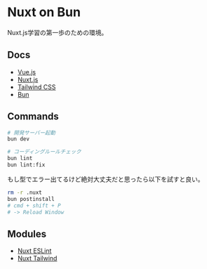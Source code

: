 # Nuxt on Bun

Nuxt.js学習の第一歩のための環境。

## Docs

- [Vue.js](https://ja.vuejs.org/)
- [Nuxt.js](https://nuxt.com/)
- [Tailwind CSS](https://tailwindcss.com/docs/aspect-ratio)
- [Bun](https://bun.sh/)

## Commands

```bash
# 開発サーバー起動
bun dev

# コーディングルールチェック
bun lint
bun lint:fix
```

もし型でエラー出てるけど絶対大丈夫だと思ったら以下を試すと良い。

```bash
rm -r .nuxt
bun postinstall
# cmd + shift + P
# -> Reload Window
```

## Modules

- [Nuxt ESLint](https://eslint.nuxt.com/)
- [Nuxt Tailwind](https://tailwindcss.nuxtjs.org/)
